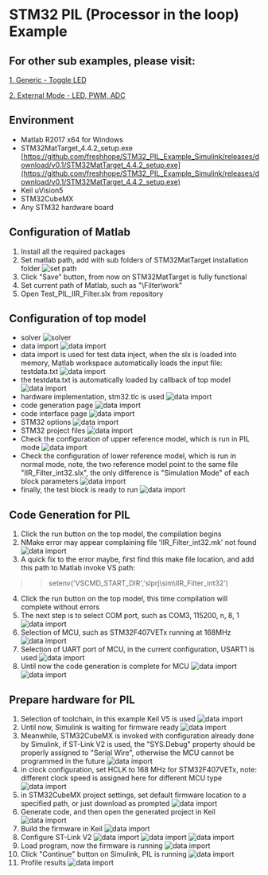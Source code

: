 # STM32 PIL (Processor in the loop) Example
## For other sub examples, please visit:
[1. Generic - Toggle LED](General/Generic1.md)

[2. External Mode - LED, PWM, ADC](ExternalMode/ExternalMode.md)

## Environment
* Matlab R2017 x64 for Windows
* STM32MatTarget_4.4.2_setup.exe [https://github.com/freshhope/STM32_PIL_Example_Simulink/releases/download/v0.1/STM32MatTarget_4.4.2_setup.exe](https://github.com/freshhope/STM32_PIL_Example_Simulink/releases/download/v0.1/STM32MatTarget_4.4.2_setup.exe)
* Keil uVision5
* STM32CubeMX
* Any STM32 hardware board

## Configuration of Matlab
1. Install all the required packages
2. Set matlab path, add with sub folders of STM32MatTarget installation folder
![set path](Filter/Images/set_path.png)
3. Click "Save" button, from now on STM32MatTarget is fully functional
4. Set current path of Matlab, such as "\Filter\work"
5. Open Test_PIL_IIR_Filter.slx from repository

## Configuration of top model
* solver
![solver](Filter/Images/solver.png)
* data import
![data import](Filter/Images/data_import.png)
* data import is used for test data inject, when the slx is loaded into memory, Matlab workspace automatically loads the input file: testdata.txt
![data import](Filter/Images/input.png)
* the testdata.txt is automatically loaded by callback of top model
![data import](Filter/Images/preload.png)
* hardware implementation, stm32.tlc is used
![data import](Filter/Images/hw_impl.png)
* code generation page
![data import](Filter/Images/code.png)
* code interface page
![data import](Filter/Images/intf.png)
* STM32 options
![data import](Filter/Images/STM32_options.png)
* STM32 project files
![data import](Filter/Images/proj.png)
* Check the configuration of upper reference model, which is run in PIL mode
![data import](Filter/Images/pil_ref.png)
* Check the configuration of lower reference model, which  is run in normal mode, note, the two reference model point to the same file "IIR_Filter_int32.slx", the only difference is "Simulation Mode" of each block parameters
![data import](Filter/Images/ref_normal.png)
* finally, the test block is ready to run
![data import](Filter/Images/top_model.png)

## Code Generation for PIL
1. Click the run button on the top model, the compilation begins
2. NMake error may appear complaining file 'IIR_Filter_int32.mk' not found
![data import](Filter/Images/nmake_error.png)
3. A quick fix to the error maybe, first find this make file location, and add this path to Matlab invoke VS path:
>> setenv('VSCMD_START_DIR','slprj\sim\IIR_Filter_int32')
4. Click the run button on the top model, this time compilation will complete without errors
5. The next step is to select COM port, such as COM3, 115200, n, 8, 1
![data import](Filter/Images/Cport.png)
6. Selection of MCU, such as STM32F407VETx running at 168MHz
![data import](Filter/Images/mcu_sel.png)
7. Selection of UART port of MCU, in the current configuration, USART1 is used
![data import](Filter/Images/uart.png)
8. Until now the code generation is complete for MCU
![data import](Filter/Images/code_gen.png)
![data import](Filter/Images/pil_files.png)

## Prepare hardware for PIL
1. Selection of toolchain, in this example Keil V5 is used
![data import](Filter/Images/keil.png)
2. Until now, Simulink is waiting for firmware ready
![data import](Filter/Images/wait_firmware.png)
3. Meanwhile, STM32CubeMX is invoked with configuration already done by Simulink, if ST-Link V2 is used, the "SYS.Debug" property should be properly assigned to "Serial Wire", otherwise the MCU cannot be programmed in the future
![data import](Filter/Images/cube_main.png)
4. in clock configuration, set HCLK to 168 MHz for STM32F407VETx, note: different clock speed is assigned here for different MCU type
![data import](Filter/Images/cube_clock.png)
5. in STM32CubeMX project settings, set default firmware location to a specified path, or just download as prompted
![data import](Filter/Images/cube_settings.png)
6. Generate code, and then open the generated project in Keil
![data import](Filter/Images/cube_gen.png)
7. Build the firmware in Keil
![data import](Filter/Images/build_firm.png)
8. Configure ST-Link V2
![data import](Filter/Images/stlink1.png)
![data import](Filter/Images/stlink2.png)
![data import](Filter/Images/stlink3.png)
9. Load program, now the firmware is running
![data import](Filter/Images/load_program.png)
10. Click "Continue" button on Simulink, PIL is running
![data import](Filter/Images/results.png)
11. Profile results
![data import](Filter/Images/profile.png)
